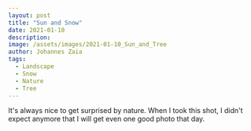 ```yaml
---
layout: post
title: "Sun and Snow"
date: 2021-01-10
description: 
image: /assets/images/2021-01-10_Sun_and_Tree
author: Johannes Zaia
tags: 
  - Landscape
  - Snow
  - Nature
  - Tree
---
```

It's always nice to get surprised by nature. When I took this shot, I didn't expect anymore that I will get even one good photo that day. 